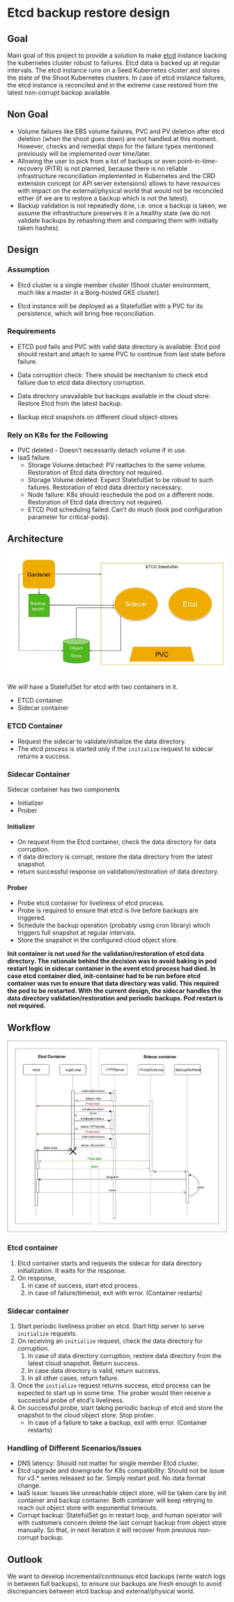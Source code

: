 # Etcd backup restore design

## Goal

Main goal of this project to provide a solution to make [etcd] instance backing the kubernetes cluster robust to failures. Etcd data is backed up at regular intervals. The etcd instance runs on a Seed Kubernetes cluster and stores the state of the Shoot Kubernetes clusters. In case of etcd instance failures, the etcd instance is reconciled and in the extreme case restored from the latest non-corrupt backup available.

## Non Goal

- Volume failures like EBS volume failures, PVC and PV deletion after etcd deletion (when the shoot goes down) are not handled at this moment. However, checks and remedial steps for the failure types mentioned previously will be implemented over time/later.
- Allowing the user to pick from a list of backups or even point-in-time-recovery (PiTR) is not planned, because there is no reliable infrastructure reconciliation implemented in Kubernetes and the CRD extension concept (or API server extensions) allows to have resources with impact on the external/physical world that would not be reconciled either (if we are to restore a backup which is not the latest).
- Backup validation is not repeatedly done, i.e. once a backup is taken, we assume the infrastructure preserves it in a healthy state (we do not validate backups by rehashing them and comparing them with initially taken hashes).

## Design

### Assumption

- Etcd cluster is a single member cluster (Shoot cluster environment, much like a master in a Borg-hosted GKE cluster).

- Etcd instance will be deployed as a StatefulSet with a PVC for its persistence, which will bring free reconciliation.

### Requirements

- ETCD pod fails and PVC with valid data directory is available: Etcd pod should restart and attach to same PVC to continue from last state before failure.

- Data corruption check: There should be mechanism to check etcd failure due to etcd data directory corruption.

- Data directory unavailable but backups available in the cloud store: Restore Etcd from the latest backup.

- Backup etcd snapshots on different cloud object-stores.

### Rely on K8s for the Following

- PVC deleted - Doesn't necessarily detach volume if in use.
- IaaS failure
  - Storage Volume detached: PV reattaches to the same volume. Restoration of Etcd data directory not required.
  - Storage Volume deleted: Expect StatefulSet to be robust to such failures. Restoration of etcd data directory necessary.
  - Node failure: K8s should reschedule the pod on a different node. Restoration of Etcd data directory not required.
  - ETCD Pod scheduling failed: Can’t do much (look pod configuration parameter for critical-pods).

## Architecture

![architecture](../images/etcd-backup-restore.jpg)

We will have a StatefulSet for etcd with two containers in it.

- ETCD container
- Sidecar container

### ETCD Container

- Request the sidecar to validate/initialize the data directory.
- The etcd process is started only if the `initialize` request to sidecar returns a success.

### Sidecar Container

Sidecar container has two components

- Initializer
- Prober

#### Initializer

- On request from the Etcd container, check the data directory for data corruption.
- if data directory is corrupt, restore the data directory from the latest snapshot.
- return successful response on validation/restoration of data directory.

#### Prober

- Probe etcd container for liveliness of etcd process.
- Probe is required to ensure that etcd is live before backups are triggered.
- Schedule the backup operation (probably using cron library) which triggers full snapshot at regular intervals.
- Store the snapshot in the configured cloud object store.

**Init container is not used for the validation/restoration of etcd data directory. The rationale behind the decision was to avoid baking in pod restart logic in sidecar container in the event etcd process had died. In case etcd container died, init-container had to be run before etcd container was run to ensure that data directory was valid. This required the pod to be restarted. With the current design, the sidecar handles the data directory validation/restoration and periodic backups. Pod restart is not required.**

## Workflow

![sequence-diagram](../images/etcd-backup-restore-sequence-diagram.jpg)

### Etcd container

1. Etcd container starts and requests the sidecar for data directory initialization. It waits for the response.
2. On response,
    1. in case of success, start etcd process.
    2. in case of failure/timeout, exit with error. (Container restarts)

### Sidecar container

1. Start periodic liveliness prober on etcd. Start http server to serve `initialize` requests.
2. On receiving an `initialize` request, check the data directory for corruption.
    1. In case of data directory corruption, restore data directory from the latest cloud snapshot. Return success.
    2. In case data directory is valid, return success.
    3. In all other cases, return failure.
3. Once the `initialize` request returns success, etcd process can be expected to start up in some time. The prober would then receive a successful probe of etcd's liveliness.
4. On successful probe, start taking periodic backup of etcd and store the snapshot to the cloud object store. Stop prober.
    - In case of a failure to take a backup, exit with error. (Container restarts)

### Handling of Different Scenarios/Issues

- DNS latency: Should not matter for single member Etcd cluster.
- Etcd upgrade and downgrade for K8s compatibility: Should not be issue for v3.* series released so far. Simply restart pod. No data format change.
- IaaS issue: Issues like unreachable object store, will be taken care by init container and backup container. Both container will keep retrying to reach out object store with exponential timeouts.
- Corrupt backup: StatefulSet go in restart loop, and human operator will with customers concern delete the last corrupt backup from object store manually. So that, in next iteration it will recover from previous non-corrupt backup.

## Outlook

We want to develop incremental/continuous etcd backups (write watch logs in between full backups), to ensure our backups are fresh enough to avoid discrepancies between etcd backup and external/physical world.

[etcd]: https://github.com/etcd-io/etcd
